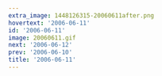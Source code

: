 ```yaml
---
extra_image: 1448126315-20060611after.png
hovertext: '2006-06-11'
id: '2006-06-11'
image: 20060611.gif
next: '2006-06-12'
prev: '2006-06-10'
title: '2006-06-11'
---
```

